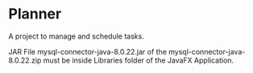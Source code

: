 # Planner
A project to manage and schedule tasks.

JAR File mysql-connector-java-8.0.22.jar of the mysql-connector-java-8.0.22.zip must be inside Libraries folder of the JavaFX Application.
